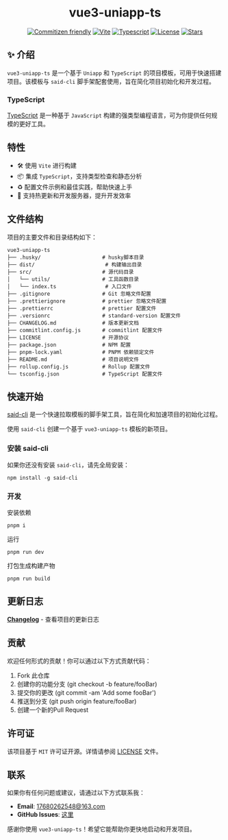 <div align="center"><h1>vue3-uniapp-ts</h1></div>

<div align="center">

[![Commitizen friendly](https://img.shields.io/badge/commitizen-friendly-brightgreen.svg)](http://commitizen.github.io/cz-cli/)
[![Vite](https://img.shields.io/badge/Packing-Vite-FF3333.svg)](https://github.com/SaidBaseTemplate/vue3-uniapp-ts)
[![Typescript](https://img.shields.io/badge/Language-Typescript-3078C6.svg)](https://github.com/SaidBaseTemplate/vue3-uniapp-ts)
[![License](https://img.shields.io/github/license/SaidBaseTemplate/vue3-uniapp-ts)](https://github.com/SaidBaseTemplate/vue3-uniapp-ts/blob/master/LICENSE)
[![Stars](https://img.shields.io/github/stars/SaidBaseTemplate/vue3-uniapp-ts)](https://github.com/SaidBaseTemplate/vue3-uniapp-ts)

</div>


## ✨ 介绍

`vue3-uniapp-ts` 是一个基于 `Uniapp` 和 `TypeScript` 的项目模板，可用于快速搭建项目。该模板与 `said-cli` 脚手架配套使用，旨在简化项目初始化和开发过程。


### TypeScript

[TypeScript](https://ts.nodejs.cn/) 是一种基于 `JavaScript` 构建的强类型编程语言，可为你提供任何规模的更好工具。

## 特性

- 🛠️ 使用 `Vite` 进行构建
- 📦 集成 `TypeScript`，支持类型检查和静态分析
- ♻️ 配置文件示例和最佳实践，帮助快速上手
- 🔧 支持热更新和开发服务器，提升开发效率

## 文件结构

项目的主要文件和目录结构如下：

```
vue3-uniapp-ts
├── .husky/                    # husky脚本目录
├── dist/                       # 构建输出目录
├── src/                       # 源代码目录
│   └── utils/                 # 工具函数目录
│   └── index.ts                # 入口文件
├── .gitignore                 # Git 忽略文件配置
├── .prettierignore            # prettier 忽略文件配置
├── .prettierrc                # prettier 配置文件
├── .versionrc                 # standard-version 配置文件
├── CHANGELOG.md               # 版本更新文档
├── commitlint.config.js       # commitlint 配置文件
├── LICENSE                    # 开源协议
├── package.json               # NPM 配置
├── pnpm-lock.yaml             # PNPM 依赖锁定文件
├── README.md                  # 项目说明文件
├── rollup.config.js           # Rollup 配置文件
└── tsconfig.json              # TypeScript 配置文件
```

## 快速开始

[said-cli](https://github.com/guizimo/said-cli) 是一个快速拉取模板的脚手架工具，旨在简化和加速项目的初始化过程。

使用 `said-cli` 创建一个基于 `vue3-uniapp-ts` 模板的新项目。

### 安装 said-cli

如果你还没有安装 `said-cli`，请先全局安装：

```
npm install -g said-cli
```

### 开发

安装依赖

```shell
pnpm i
```

运行

```shell
pnpm run dev
```

打包生成构建产物

```shell
pnpm run build
```

## 更新日志

[**Changelog**](./CHANGELOG.md) - 查看项目的更新日志

## 贡献

欢迎任何形式的贡献！你可以通过以下方式贡献代码：

1. Fork 此仓库
2. 创建你的功能分支 (git checkout -b feature/fooBar)
3. 提交你的更改 (git commit -am 'Add some fooBar')
4. 推送到分支 (git push origin feature/fooBar)
5. 创建一个新的Pull Request

## 许可证

该项目基于 `MIT` 许可证开源。详情请参阅 [LICENSE](https://github.com/SaidBaseTemplate/vue3-uniapp-ts/blob/main/LICENSE) 文件。

## 联系

如果你有任何问题或建议，请通过以下方式联系我：

- **Email**: 17680262548@163.com
- **GitHub Issues**: [这里](https://github.com/SaidBaseTemplate/vue3-uniapp-ts/issues)

感谢你使用 `vue3-uniapp-ts`！希望它能帮助你更快地启动和开发项目。
